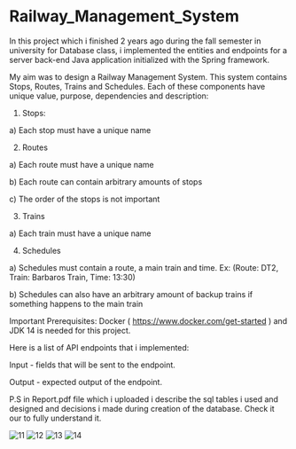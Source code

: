 # Railway_Management_System
In this project which i finished 2 years ago during the fall semester in university for Database class, i implemented the entities and endpoints for a server back-end Java application initialized with the Spring framework.

My aim was to design a Railway Management System. This system contains Stops, Routes, Trains and Schedules. Each of these components have unique value, purpose, dependencies and description:
1) Stops:
 
a) Each stop must have a unique name

2) Routes

a) Each route must have a unique name

b) Each route can contain arbitrary amounts of stops

c) The order of the stops is not important

3) Trains

a) Each train must have a unique name

4) Schedules

a) Schedules must contain a route, a main train and time. Ex: (Route: DT2, Train: Barbaros Train, Time: 13:30)

b) Schedules can also have an arbitrary amount of backup trains if something happens to the main train



Important Prerequisites: Docker ( https://www.docker.com/get-started ) and JDK 14 is needed for this project.

Here is a list of API endpoints that i implemented: 

Input - fields that will be sent to the endpoint. 

Output - expected output of the endpoint.

P.S in Report.pdf file which i uploaded i describe the sql tables i used and designed and decisions i made during creation of the database. Check it our to fully understand it. 

![11](https://user-images.githubusercontent.com/98253476/180263422-dd9fe07d-c2e5-43d1-aa65-ca3b3ec5d59d.jpg)
![12](https://user-images.githubusercontent.com/98253476/180263479-e39e12cd-5c07-42fc-982b-b42821c0c5d4.jpg)
![13](https://user-images.githubusercontent.com/98253476/180263492-d8cd917f-7525-45dd-989f-88cd878c59e3.jpg)
![14](https://user-images.githubusercontent.com/98253476/180263510-f0d878ef-ab76-4db2-9f47-3e58694bf34e.jpg)
